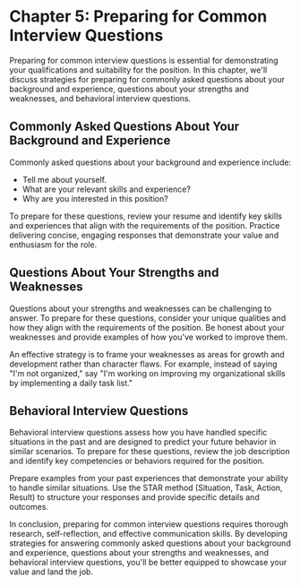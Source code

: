 Chapter 5: Preparing for Common Interview Questions
===================================================

Preparing for common interview questions is essential for demonstrating your qualifications and suitability for the position. In this chapter, we'll discuss strategies for preparing for commonly asked questions about your background and experience, questions about your strengths and weaknesses, and behavioral interview questions.

Commonly Asked Questions About Your Background and Experience
-------------------------------------------------------------

Commonly asked questions about your background and experience include:

* Tell me about yourself.
* What are your relevant skills and experience?
* Why are you interested in this position?

To prepare for these questions, review your resume and identify key skills and experiences that align with the requirements of the position. Practice delivering concise, engaging responses that demonstrate your value and enthusiasm for the role.

Questions About Your Strengths and Weaknesses
---------------------------------------------

Questions about your strengths and weaknesses can be challenging to answer. To prepare for these questions, consider your unique qualities and how they align with the requirements of the position. Be honest about your weaknesses and provide examples of how you've worked to improve them.

An effective strategy is to frame your weaknesses as areas for growth and development rather than character flaws. For example, instead of saying "I'm not organized," say "I'm working on improving my organizational skills by implementing a daily task list."

Behavioral Interview Questions
------------------------------

Behavioral interview questions assess how you have handled specific situations in the past and are designed to predict your future behavior in similar scenarios. To prepare for these questions, review the job description and identify key competencies or behaviors required for the position.

Prepare examples from your past experiences that demonstrate your ability to handle similar situations. Use the STAR method (Situation, Task, Action, Result) to structure your responses and provide specific details and outcomes.

In conclusion, preparing for common interview questions requires thorough research, self-reflection, and effective communication skills. By developing strategies for answering commonly asked questions about your background and experience, questions about your strengths and weaknesses, and behavioral interview questions, you'll be better equipped to showcase your value and land the job.
